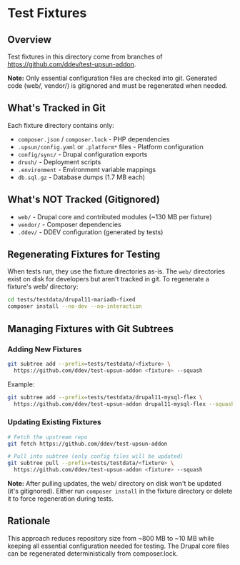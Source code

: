 # Test Fixtures

## Overview

Test fixtures in this directory come from branches of https://github.com/ddev/test-upsun-addon.

**Note:** Only essential configuration files are checked into git. Generated code (web/, vendor/) is gitignored and must be regenerated when needed.

## What's Tracked in Git

Each fixture directory contains only:
- `composer.json` / `composer.lock` - PHP dependencies
- `.upsun/config.yaml` or `.platform*` files - Platform configuration
- `config/sync/` - Drupal configuration exports
- `drush/` - Deployment scripts
- `.environment` - Environment variable mappings
- `db.sql.gz` - Database dumps (1.7 MB each)

## What's NOT Tracked (Gitignored)

- `web/` - Drupal core and contributed modules (~130 MB per fixture)
- `vendor/` - Composer dependencies
- `.ddev/` - DDEV configuration (generated by tests)

## Regenerating Fixtures for Testing

When tests run, they use the fixture directories as-is. The `web/` directories exist on disk for developers but aren't tracked in git. To regenerate a fixture's web/ directory:

```bash
cd tests/testdata/drupal11-mariadb-fixed
composer install --no-dev --no-interaction
```

## Managing Fixtures with Git Subtrees

### Adding New Fixtures

```bash
git subtree add --prefix=tests/testdata/<fixture> \
  https://github.com/ddev/test-upsun-addon <fixture> --squash
```

Example:
```bash
git subtree add --prefix=tests/testdata/drupal11-mysql-flex \
  https://github.com/ddev/test-upsun-addon drupal11-mysql-flex --squash
```

### Updating Existing Fixtures

```bash
# Fetch the upstream repo
git fetch https://github.com/ddev/test-upsun-addon

# Pull into subtree (only config files will be updated)
git subtree pull --prefix=tests/testdata/<fixture> \
  https://github.com/ddev/test-upsun-addon <fixture> --squash
```

**Note:** After pulling updates, the web/ directory on disk won't be updated (it's gitignored). Either run `composer install` in the fixture directory or delete it to force regeneration during tests.

## Rationale

This approach reduces repository size from ~800 MB to ~10 MB while keeping all essential configuration needed for testing. The Drupal core files can be regenerated deterministically from composer.lock.